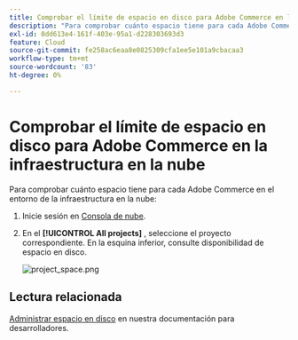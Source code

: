 ```yaml
---
title: Comprobar el límite de espacio en disco para Adobe Commerce en la infraestructura en la nube
description: "Para comprobar cuánto espacio tiene para cada Adobe Commerce en el entorno de la infraestructura en la nube:"
exl-id: 0dd613e4-161f-403e-95a1-d228303693d3
feature: Cloud
source-git-commit: fe258ac6eaa8e0825309cfa1ee5e101a9cbacaa3
workflow-type: tm+mt
source-wordcount: '83'
ht-degree: 0%

---
```


# Comprobar el límite de espacio en disco para Adobe Commerce en la infraestructura en la nube

Para comprobar cuánto espacio tiene para cada Adobe Commerce en el entorno de la infraestructura en la nube:

1. Inicie sesión en [Consola de nube](https://console.adobecommerce.com).
1. En el **[!UICONTROL All projects]** , seleccione el proyecto correspondiente. En la esquina inferior, consulte disponibilidad de espacio en disco.

   ![project_space.png](/help/how-to/general/assets/project_space.png)

## Lectura relacionada

[Administrar espacio en disco](https://devdocs.magento.com/cloud/project/manage-disk-space.html) en nuestra documentación para desarrolladores.
